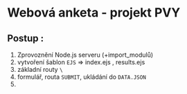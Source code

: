 Webová anketa - projekt PVY
=============

## Postup : 
1. Zprovoznění Node.js serveru (+import_modulů)
2. vytvoření šablon `EJS` => index.ejs , results.ejs
3. základní routy `\`
4. formulář, routa `SUBMIT`, ukládání do `DATA.JSON`
5. 
